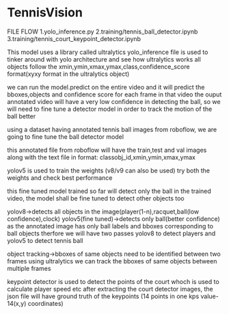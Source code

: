 # TennisVision

FILE FLOW
1.yolo_inference.py
2.training/tennis_ball_detector.ipynb
3.training/tennis_court_keypoint_detector.ipynb



This model uses a library called ultralytics
yolo_inference file is used to tinker around with yolo architecture and see how ultralytics works
all objects follow the xmin,ymin,xmax,ymax,class,confidence_score format(xyxy format in the ultralytics object)

we can run the model.predict on the entire video and it will predict the bboxes,objects and confidence score for each frame in that video
the ouput annotated video will have a very low confidence in detecting the ball, so we will need to fine tune a detector model in order to track the motion of the ball better

using a dataset having annotated tennis ball images from roboflow, we are going to fine tune the ball detector model

this annotated file from roboflow will have the train,test and val images along with the text file in format:
classobj_id,xmin,ymin,xmax,ymax

yolov5 is used to train the weights (v8/v9 can also be used)
try both the weights and check best performance

this fine tuned model trained so far will detect only the ball in the trained video, the model shall be fine tuned to detect other objects too

yolov8->detects all objects in the image(player(1-n),racquet,ball(low confidence),clock)
yolov5(fine tuned)->detects only ball(better confidence) as the annotated image has only ball labels and bboxes corresponding to ball objects
therfore we will have two passes yolov8 to detect players and yolov5 to detect tennis ball

object tracking->bboxes of same objects need to be identified between two frames
using ultralytics we can track the bboxes of same objects between multiple frames

keypoint detector is used to detect the points of the court whoch is used to calculate player speed etc
after extracting the court detector images, the json file will have ground truth of the keypoints (14 points in one kps value-14(x,y) coordinates)